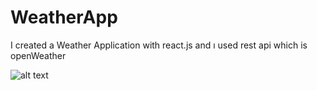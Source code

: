 # WeatherApp
I created a Weather Application with react.js and ı used rest api which is openWeather

	
![alt text](https://www.hizliresim.com/a9tser8)
